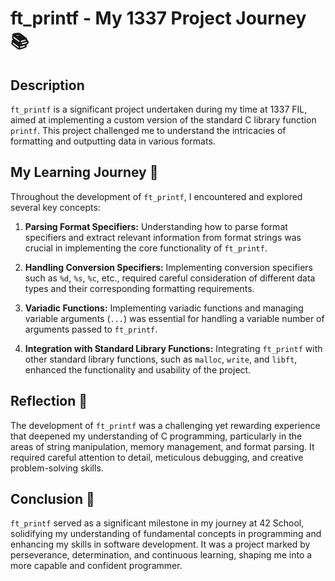 # ft_printf - My 1337 Project Journey 📚

## Description
`ft_printf` is a significant project undertaken during my time at 1337 FIL, aimed at implementing a custom version of the standard C library function `printf`. This project challenged me to understand the intricacies of formatting and outputting data in various formats.

## My Learning Journey 🚀
Throughout the development of `ft_printf`, I encountered and explored several key concepts:
1. **Parsing Format Specifiers:** Understanding how to parse format specifiers and extract relevant information from format strings was crucial in implementing the core functionality of `ft_printf`.
   
2. **Handling Conversion Specifiers:** Implementing conversion specifiers such as `%d`, `%s`, `%c`, etc., required careful consideration of different data types and their corresponding formatting requirements.

3. **Variadic Functions:** Implementing variadic functions and managing variable arguments (`...`) was essential for handling a variable number of arguments passed to `ft_printf`.

4. **Integration with Standard Library Functions:** Integrating `ft_printf` with other standard library functions, such as `malloc`, `write`, and `libft`, enhanced the functionality and usability of the project.

## Reflection 🤔
The development of `ft_printf` was a challenging yet rewarding experience that deepened my understanding of C programming, particularly in the areas of string manipulation, memory management, and format parsing. It required careful attention to detail, meticulous debugging, and creative problem-solving skills.

## Conclusion 🎉
`ft_printf` served as a significant milestone in my journey at 42 School, solidifying my understanding of fundamental concepts in programming and enhancing my skills in software development. It was a project marked by perseverance, determination, and continuous learning, shaping me into a more capable and confident programmer.
